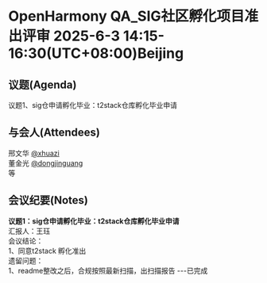 # OpenHarmony QA_SIG社区孵化项目准出评审 2025-6-3 14:15-16:30(UTC+08:00)Beijing

## 议题(Agenda)

议题1、sig仓申请孵化毕业：t2stack仓库孵化毕业申请  

## 与会人(Attendees)

邢文华 [@xhuazi](https://gitee.com/xhuazi)  
董金光 [@dongjinguang](https://gitee.com/dongjinguang)  
等

## 会议纪要(Notes)

**议题1：sig仓申请孵化毕业：t2stack仓库孵化毕业申请**  
汇报人：王珏  
会议结论：  
1、同意t2stack 孵化准出  
遗留问题：  
1、readme整改之后，合规按照最新扫描，出扫描报告 ---已完成  
